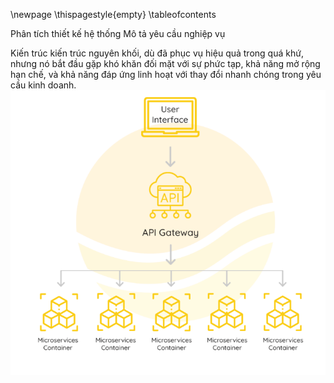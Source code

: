 [](0.0.TrangBia.md)
\newpage
\thispagestyle{empty}
[](0.1.NhanXetCuaGiangVien.md)
\tableofcontents

<!--[](0.2.LoiCamOn_LoiMoDau.md)-->
<!--Tóm tắt nội dung đồ án-->
<!--[](0.2.TomTatNoiDungDoAn.md)-->
<!--Đánh giá và thảo luận-->
<!--[](0.2.DanhGiaVaThaoLuan.md)-->

[](0.2.DanhSach.md)

<!---->

[](1.0.GioiThieuChung.md)
[](1.1.GioiThieuVeKienTrucViDichVu.md)

<!--[](1.2.GioiThieuBaiToanHoaDonDienTu.md)-->
<!--[](1.3.GioiThieuDDD.md)-->

<!--[](2.0.ApDungDDDVoiBaiToanNghiepVu.md)-->

<!--[](3.0.TrienKhaiKienTrucKienTrucViDichVu.md)-->

<!--[](0.9.KetLuan_TongKet.md)-->



<!---->

[](_.TaiLieuThamKhao.md)

Phân tích thiết kế hệ thống
Mô tả yêu cầu nghiệp vụ

Kiến trúc kiến trúc nguyên khối, dù đã phục vụ hiệu quả trong quá khứ, nhưng nó bắt đầu gặp khó khăn đối mặt với sự phức tạp, khả năng mở rộng hạn chế, và khả năng đáp ứng linh hoạt với thay đổi nhanh chóng trong yêu cầu kinh doanh.
![Alt text](image-6.png)
